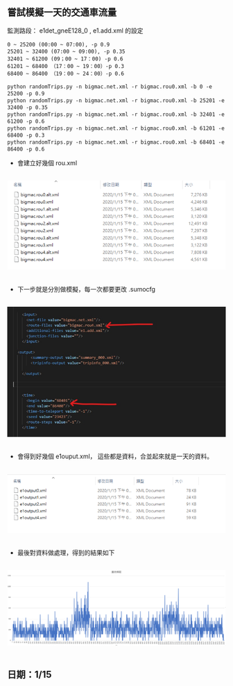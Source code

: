 嘗試模擬一天的交通車流量
---

監測路段： e1det_gneE128_0 , e1.add.xml 的設定
```
0 ~ 25200 (00:00 ~ 07:00), -p 0.9
25201 ~ 32400 (07:00 ~ 09:00), -p 0.35
32401 ~ 61200 (09；00 ~ 17：00) -p 0.6
61201 ~ 68400 （17：00 ~ 19：00）-p 0.3
68400 ~ 86400 （19：00 ~ 24：00）-p 0.6
```

```
python randomTrips.py -n bigmac.net.xml -r bigmac.rou0.xml -b 0 -e 25200 -p 0.9
python randomTrips.py -n bigmac.net.xml -r bigmac.rou0.xml -b 25201 -e 32400 -p 0.35
python randomTrips.py -n bigmac.net.xml -r bigmac.rou0.xml -b 32401 -e 61200 -p 0.6
python randomTrips.py -n bigmac.net.xml -r bigmac.rou0.xml -b 61201 -e 68400 -p 0.3
python randomTrips.py -n bigmac.net.xml -r bigmac.rou0.xml -b 68401 -e 86400 -p 0.6
```
* 會建立好幾個 rou.xml

</br>
<div align=center> <img src="https://github.com/AvisChiu/SUMO/blob/master/oneday%20traffic%20simulation/figure/figure2.PNG" /></div>
</br> 

* 下一步就是分別做模擬，每一次都要更改 .sumocfg

</br>
<div align=center> <img src="https://github.com/AvisChiu/SUMO/blob/master/oneday%20traffic%20simulation/figure/figure3.png" /></div>
</br> 

* 會得到好幾個 e1ouput.xml， 這些都是資料，合並起來就是一天的資料。

</br>
<div align=center> <img src="https://github.com/AvisChiu/SUMO/blob/master/oneday%20traffic%20simulation/figure/figure4.PNG" /></div>
</br> 

* 最後對資料做處理，得到的結果如下

</br>
<div align=center> <img src="https://github.com/AvisChiu/SUMO/blob/master/oneday%20traffic%20simulation/data.PNG" /></div>
</br> 


日期：1/15
---




